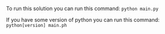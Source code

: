 To run this solution you can run this command: `python main.py`

If you have some version of python you can run this command: `python[version] main.ph`
